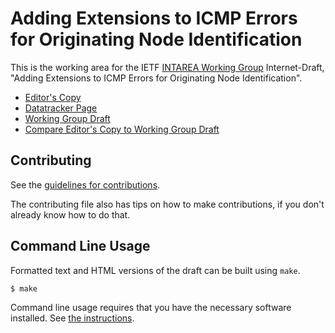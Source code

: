 <!-- regenerate: on (set to off if you edit this file) -->

# Adding Extensions to ICMP Errors for Originating Node Identification

This is the working area for the IETF [INTAREA Working Group](https://datatracker.ietf.org/group/intarea/documents/) Internet-Draft, "Adding Extensions to ICMP Errors for Originating Node Identification".

* [Editor's Copy](https://fenner.github.io/icmp-node-id/#go.draft-ietf-intarea-extended-icmp-nodeid.html)
* [Datatracker Page](https://datatracker.ietf.org/doc/draft-ietf-intarea-extended-icmp-nodeid)
* [Working Group Draft](https://datatracker.ietf.org/doc/html/draft-ietf-intarea-extended-icmp-nodeid)
* [Compare Editor's Copy to Working Group Draft](https://fenner.github.io/icmp-node-id/#go.draft-ietf-intarea-extended-icmp-nodeid.diff)


## Contributing

See the
[guidelines for contributions](https://github.com/fenner/icmp-node-id/blob/main/CONTRIBUTING.md).

The contributing file also has tips on how to make contributions, if you
don't already know how to do that.

## Command Line Usage

Formatted text and HTML versions of the draft can be built using `make`.

```sh
$ make
```

Command line usage requires that you have the necessary software installed.  See
[the instructions](https://github.com/martinthomson/i-d-template/blob/main/doc/SETUP.md).

